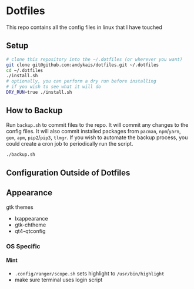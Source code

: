 # Dotfiles
This repo contains all the config files in linux that I have touched

## Setup
```bash
# clone this repository into the ~/.dotfiles (or wherever you want)
git clone git@github.com:andykais/dotfiles.git ~/.dotfiles
cd ~/.dotfiles
./install.sh
# optionally, you can perform a dry run before installing
# if you wish to see what it will do
DRY_RUN=true ./install.sh
```

## How to Backup
Run `backup.sh` to commit files to the repo. It will commit any changes to the config files. It will also
commit installed packages from `pacman`, `npm`/`yarn`, `gem`, `apm`, `pip2`/`pip3`, `tlmgr`. If you wish to
automate the backup process, you could create a cron job to periodically run the script.

```bash
./backup.sh
```

## Configuration Outside of Dotfiles
## Appearance
gtk themes
- lxappearance
- gtk-chtheme
- qt4-qtconfig

### OS Specific
#### Mint
- `.config/ranger/scope.sh` sets highlight to `/usr/bin/highlight`
- make sure terminal uses login script

